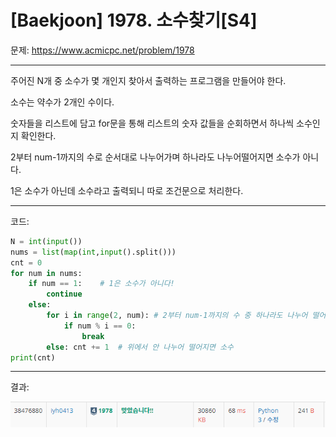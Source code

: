 # [Baekjoon] 1978. 소수찾기[S4]

문제: https://www.acmicpc.net/problem/1978

---

주어진 N개 중 소수가 몇 개인지 찾아서 출력하는 프로그램을 만들어야 한다.

소수는 약수가 2개인 수이다.

숫자들을 리스트에 담고 for문을 통해 리스트의 숫자 값들을 순회하면서 하나씩 소수인지 확인한다.

2부터 num-1까지의 수로 순서대로 나누어가며 하나라도 나누어떨어지면 소수가 아니다.

1은 소수가 아닌데 소수라고 출력되니 따로 조건문으로 처리한다.

---

코드:

```python
N = int(input())
nums = list(map(int,input().split()))
cnt = 0
for num in nums:
    if num == 1:    # 1은 소수가 아니다!
        continue
    else: 
        for i in range(2, num): # 2부터 num-1까지의 수 중 하나라도 나누어 떨어지면 소수가 아니다.
            if num % i == 0:
                break
        else: cnt += 1  # 위에서 안 나누어 떨어지면 소수
print(cnt)
```

---

결과:

![image-20220202233349215](S4_1978.assets/image-20220202233349215.png)